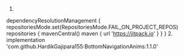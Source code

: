 1.

dependencyResolutionManagement {
		repositoriesMode.set(RepositoriesMode.FAIL_ON_PROJECT_REPOS)
		repositories {
			mavenCentral()
			maven { url 'https://jitpack.io' }
		}
	}
2.
implementation 'com.github.HardikGajipara155:BottomNavigationAnims:1.1.0'
